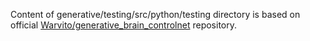 Content of generative/testing/src/python/testing directory is based on official [Warvito/generative_brain_controlnet](https://github.com/Warvito/generative_brain_controlnet)
repository.